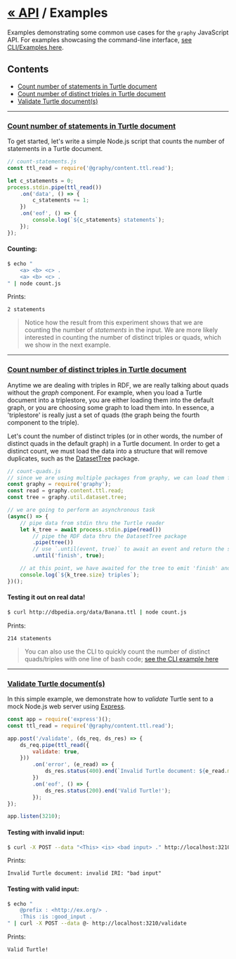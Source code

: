 

# [« API](api) / Examples

Examples demonstrating some common use cases for the `graphy` JavaScript API. For examples showcasing the command-line interface, [see CLI/Examples here](cli.examples).

## Contents
 - [Count number of statements in Turtle document](#count-statements-turtle)
 - [Count number of distinct triples in Turtle document](#count-triples-turtle)
 - [Validate Turtle document(s)](#validate-turtle)


----

<a name="count-statements-turtle" />

### [Count number of statements in Turtle document](#count-statements-turtle)
To get started, let's write a simple Node.js script that counts the number of statements in a Turtle document.

```js
// count-statements.js
const ttl_read = require('@graphy/content.ttl.read');

let c_statements = 0;
process.stdin.pipe(ttl_read())
    .on('data', () => {
        c_statements += 1;
    })
    .on('eof', () => {
        console.log(`${c_statements} statements`);
    });
});
```

#### Counting:
```bash
$ echo "
    <a> <b> <c> .
    <a> <b> <c> .
" | node count.js
```

Prints:
```
2 statements
```

> Notice how the result from this experiment shows that we are counting the number of _statements_ in the input. We are more likely interested in counting the number of distinct triples or quads, which we show in the next example.

----

<a name="count-triples-turtle" />

### [Count number of distinct triples in Turtle document](#count-triples-turtle)
Anytime we are dealing with triples in RDF, we are really talking about quads without the _graph_ component. For example, when you load a Turtle document into a triplestore, you are either loading them into the default graph, or you are choosing some graph to load them into. In essence, a 'triplestore' is really just a set of quads (the graph being the fourth component to the triple).

Let's count the number of distinct triples (or in other words, the number of distinct quads in the default graph) in a Turtle document. In order to get a distinct count, we must load the data into a structure that will remove duplicates, such as the [DatasetTree](util.dataset.tree) package.

```js
// count-quads.js
// since we are using multiple packages from graphy, we can load them from the super module
const graphy = require('graphy');
const read = graphy.content.ttl.read;
const tree = graphy.util.dataset.tree;

// we are going to perform an asynchronous task
(async() => {
    // pipe data from stdin thru the Turtle reader
    let k_tree = await process.stdin.pipe(read())
        // pipe the RDF data thru the DatasetTree package
        .pipe(tree())
        // use `.until(event, true)` to await an event and return the stream
        .until('finish', true);

    // at this point, we have awaited for the tree to emit 'finish' and have loaded all quads
    console.log(`${k_tree.size} triples`);
})();
```

#### Testing it out on real data!
```bash
$ curl http://dbpedia.org/data/Banana.ttl | node count.js
```

Prints:
```
214 statements
```

> You can also use the CLI to quickly count the number of distinct quads/triples with one line of bash code; [see the CLI example here](cli.examples#count-triples-turtle)

----

<a name="validate-turtle" />

### [Validate Turtle document(s)](#validate-turtle)
In this simple example, we demonstrate how to _validate_ Turtle sent to a mock Node.js web server using [Express](https://expressjs.com/).

```js
const app = require('express')();
const ttl_read = require('@graphy/content.ttl.read');

app.post('/validate', (ds_req, ds_res) => {
    ds_req.pipe(ttl_read({
        validate: true,
    }))
        .on('error', (e_read) => {
            ds_res.status(400).end(`Invalid Turtle document: ${e_read.message}`);
        })
        .on('eof', () => {
            ds_res.status(200).end('Valid Turtle!');
        });
});

app.listen(3210);
```

#### Testing with invalid input:
```bash
$ curl -X POST --data "<This> <is> <bad input> ." http://localhost:3210/validate
```

Prints:
```
Invalid Turtle document: invalid IRI: "bad input"
```

#### Testing with valid input:
```bash
$ echo "
    @prefix : <http://ex.org/> .
    :This :is :good_input .
" | curl -X POST --data @- http://localhost:3210/validate
```

Prints:
```
Valid Turtle!
```

